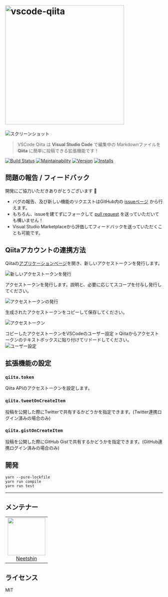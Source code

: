 # <img src="https://i.imgur.com/qbSmJYY.png" alt="vscode-qiita" width="380px" />

![スクリーンショット](https://i.imgur.com/oyzlwX7.png)

> VSCode Qiita は **Visual Studio Code** で編集中の Markdownファイルを **Qiita** に簡単に投稿できる拡張機能です！

[![Build Status](https://travis-ci.com/neet/vscode-qiita.svg?branch=master)](https://travis-ci.com/neet/vscode-qiita)
[![Maintainability](https://api.codeclimate.com/v1/badges/c00b68ac7b99b4ffe755/maintainability)](https://codeclimate.com/github/neet/vscode-qiita/maintainability)
[![Version](https://vsmarketplacebadge.apphb.com/version/neetshin.vscode-qiita.svg)](https://marketplace.visualstudio.com/items?itemName=Neetshin.vscode-qiita)
[![Installs](https://vsmarketplacebadge.apphb.com/installs/neetshin.vscode-qiita.svg)](https://marketplace.visualstudio.com/items?itemName=Neetshin.vscode-qiita)


## 問題の報告 / フィードバック
開発にご協力いただきありがとうございます 🙏
- バグの報告、及び新しい機能のリクエストはGitHub内の [issueページ](https://github.com/neet/vscode-qiita/issues) から行えます。
- もちろん、issueを建てずにフォークして [pull request](https://github.com/neet/vscode-qiita/pulls) を送っていただいても構いません！
- Visual Studio Marketplaceから評価してフィードバックを送っていただくことも可能です。

## Qiitaアカウントの連携方法
Qiitaの[アプリケーションページ](https://qiita.com/settings/applications)を開き、新しいアクセストークンを発行します。

![新しいアクセストークンを発行](https://i.imgur.com/LPtgosR.png)

アクセストークンを発行します。説明と、必要に応じてスコープを付与し発行してください。

![アクセストークンの発行](https://i.imgur.com/jHBsMSp.png)

生成されたアクセストークンをコピーして保存してください。

![アクセストークン](https://i.imgur.com/l6V6qmg.png)

コピーしたアクセストークンをVSCodeのユーザー設定 > Qiitaからアクセストークンのテキストボックスに貼り付けてリドードしてください。
![ユーザー設定](https://i.imgur.com/YKhdRZ5.png)

## 拡張機能の設定
### `qiita.token`
Qiita APIのアクセストークンを設定します。
### `qiita.tweetOnCreateItem`
投稿を公開した際にTwitterで共有するかどうかを指定できます。(Twitter連携ログイン済みの場合のみ)
### `qiita.gistOnCreateItem`
投稿を公開した際にGitHub Gistで共有するかどうかを指定できます。(GitHub連携ログイン済みの場合のみ)

## 開発
```
yarn --pure-lockfile
yarn run compile
yarn run test
```

---

## メンテナー
<table>
  <tbody>
    <tr>
      <td align="center">
        <a href="https://github.com/neet">
          <img width="120" height="120" src="https://github.com/neet.png?size=120">
          </br>
          Neetshin
        </a>
      </td>
    </tr>
  <tbody>
</table>

## ライセンス
MIT
